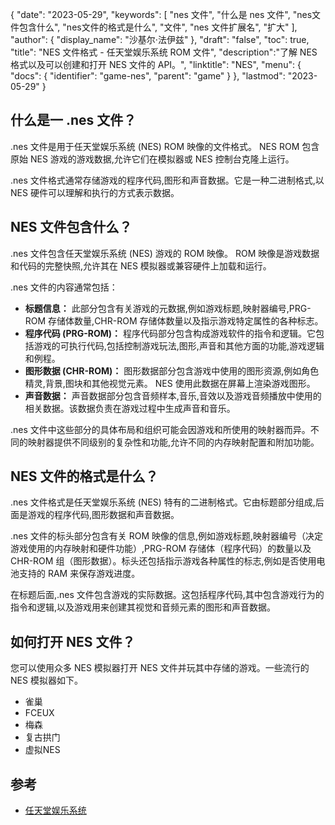 {
"date": "2023-05-29",
  "keywords": [
"nes 文件",
"什么是 nes 文件",
"nes文件包含什么",
"nes文件的格式是什么",
"文件",
"nes 文件扩展名",
"扩大"
],
  "author": {
"display_name": "沙基尔·法伊兹"
},
"draft": "false",
"toc": true,
"title": "NES 文件格式 - 任天堂娱乐系统 ROM 文件",
  "description":"了解 NES 格式以及可以创建和打开 NES 文件的 API。",
"linktitle": "NES",
  "menu": {
    "docs": {
      "identifier": "game-nes",
"parent": "game"
}
},
"lastmod": "2023-05-29"
}

## 什么是一 .nes 文件？

.nes 文件是用于任天堂娱乐系统 (NES) ROM 映像的文件格式。 NES ROM 包含原始 NES 游戏的游戏数据,允许它们在模拟器或 NES 控制台克隆上运行。

.nes 文件格式通常存储游戏的程序代码,图形和声音数据。它是一种二进制格式,以 NES 硬件可以理解和执行的方式表示数据。

## NES 文件包含什么？

.nes 文件包含任天堂娱乐系统 (NES) 游戏的 ROM 映像。 ROM 映像是游戏数据和代码的完整快照,允许其在 NES 模拟器或兼容硬件上加载和运行。

.nes 文件的内容通常包括：

- **标题信息：** 此部分包含有关游戏的元数据,例如游戏标题,映射器编号,PRG-ROM 存储体数量,CHR-ROM 存储体数量以及指示游戏特定属性的各种标志。
- **程序代码 (PRG-ROM)：** 程序代码部分包含构成游戏软件的指令和逻辑。它包括游戏的可执行代码,包括控制游戏玩法,图形,声音和其他方面的功能,游戏逻辑和例程。
- **图形数据 (CHR-ROM)：** 图形数据部分包含游戏中使用的图形资源,例如角色精灵,背景,图块和其他视觉元素。 NES 使用此数据在屏幕上渲染游戏图形。
- **声音数据：** 声音数据部分包含音频样本,音乐,音效以及游戏音频播放中使用的相关数据。该数据负责在游戏过程中生成声音和音乐。

.nes 文件中这些部分的具体布局和组织可能会因游戏和所使用的映射器而异。不同的映射器提供不同级别的复杂性和功能,允许不同的内存映射配置和附加功能。

## NES 文件的格式是什么？

.nes 文件格式是任天堂娱乐系统 (NES) 特有的二进制格式。它由标题部分组成,后面是游戏的程序代码,图形数据和声音数据。

.nes 文件的标头部分包含有关 ROM 映像的信息,例如游戏标题,映射器编号（决定游戏使用的内存映射和硬件功能）,PRG-ROM 存储体（程序代码）的数量以及CHR-ROM 组（图形数据）。标头还包括指示游戏各种属性的标志,例如是否使用电池支持的 RAM 来保存游戏进度。

在标题后面,.nes 文件包含游戏的实际数据。这包括程序代码,其中包含游戏行为的指令和逻辑,以及游戏用来创建其视觉和音频元素的图形和声音数据。

## 如何打开 NES 文件？

您可以使用众多 NES 模拟器打开 NES 文件并玩其中存储的游戏。一些流行的 NES 模拟器如下。

- 雀巢
- FCEUX
- 梅森
- 复古拱门
- 虚拟NES

## 参考
* [任天堂娱乐系统](https://en.wikipedia.org/wiki/Nintendo_Entertainment_System)

